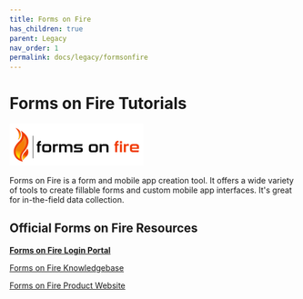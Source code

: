 ```yaml
---
title: Forms on Fire
has_children: true
parent: Legacy
nav_order: 1
permalink: docs/legacy/formsonfire
---
```


# Forms on Fire Tutorials

<img src="/assets/formsonfire/logo.png"/>

Forms on Fire is a form and mobile app creation tool. It offers a wide variety of tools to create fillable forms and custom mobile app interfaces. It's great for in-the-field data collection.

## Official Forms on Fire Resources

<a href="https://secure.formsonfire.com/Home">**Forms on Fire Login Portal**</a>

<a href="https://support.formsonfire.com/en/support/solutions/36000095338">Forms on Fire Knowledgebase</a>

<a href="https://www.apptoto.com/">Forms on Fire Product Website</a>
